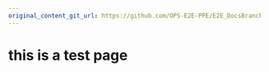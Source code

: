 ```yaml
---
original_content_git_url: https://github.com/OPS-E2E-PPE/E2E_DocsBranch_Dynamic/blob/metadata/E2E_DocsBranch_Dynamic/mdtesting.md 
---
```

# this is a test page